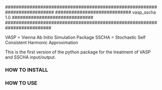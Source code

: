 ##########################################################################
############################ vasp_sscha 1.0 ##############################
#########################################################################

VASP = Vienna Ab Initio Simulation Package
SSCHA = Stochastic Self Consistent Harmonic Approximation

This is the first version of the python package for the treatment of VASP and SSCHA input/output.


### HOW TO INSTALL ###

### HOW TO USE ###


